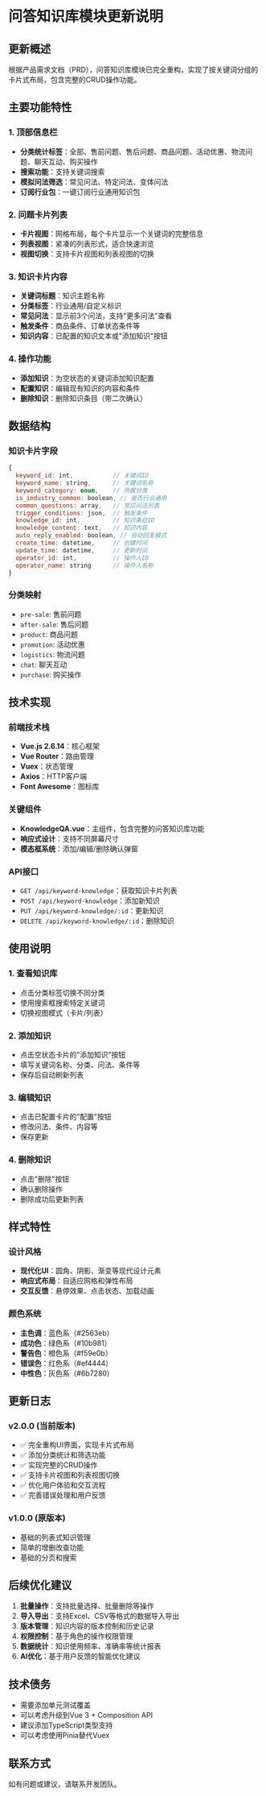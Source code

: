 # 问答知识库模块更新说明

## 更新概述

根据产品需求文档（PRD），问答知识库模块已完全重构，实现了按关键词分组的卡片式布局，包含完整的CRUD操作功能。

## 主要功能特性

### 1. 顶部信息栏
- **分类统计标签**：全部、售前问题、售后问题、商品问题、活动优惠、物流问题、聊天互动、购买操作
- **搜索功能**：支持关键词搜索
- **模拟问法筛选**：常见问法、特定问法、变体问法
- **订阅行业包**：一键订阅行业通用知识包

### 2. 问题卡片列表
- **卡片视图**：网格布局，每个卡片显示一个关键词的完整信息
- **列表视图**：紧凑的列表形式，适合快速浏览
- **视图切换**：支持卡片视图和列表视图的切换

### 3. 知识卡片内容
- **关键词标题**：知识主题名称
- **分类标签**：行业通用/自定义标识
- **常见问法**：显示前3个问法，支持"更多问法"查看
- **触发条件**：商品条件、订单状态条件等
- **知识内容**：已配置的知识文本或"添加知识"按钮

### 4. 操作功能
- **添加知识**：为空状态的关键词添加知识配置
- **配置知识**：编辑现有知识的内容和条件
- **删除知识**：删除知识条目（带二次确认）

## 数据结构

### 知识卡片字段
```javascript
{
  keyword_id: int,           // 关键词ID
  keyword_name: string,      // 关键词名称
  keyword_category: enum,    // 所属分类
  is_industry_common: boolean, // 是否行业通用
  common_questions: array,   // 常见问法列表
  trigger_conditions: json,  // 触发条件
  knowledge_id: int,         // 知识条目ID
  knowledge_content: text,   // 知识内容
  auto_reply_enabled: boolean, // 自动回复模式
  create_time: datetime,     // 创建时间
  update_time: datetime,     // 更新时间
  operator_id: int,          // 操作人ID
  operator_name: string      // 操作人名称
}
```

### 分类映射
- `pre-sale`: 售前问题
- `after-sale`: 售后问题
- `product`: 商品问题
- `promotion`: 活动优惠
- `logistics`: 物流问题
- `chat`: 聊天互动
- `purchase`: 购买操作

## 技术实现

### 前端技术栈
- **Vue.js 2.6.14**：核心框架
- **Vue Router**：路由管理
- **Vuex**：状态管理
- **Axios**：HTTP客户端
- **Font Awesome**：图标库

### 关键组件
- **KnowledgeQA.vue**：主组件，包含完整的问答知识库功能
- **响应式设计**：支持不同屏幕尺寸
- **模态框系统**：添加/编辑/删除确认弹窗

### API接口
- `GET /api/keyword-knowledge`：获取知识卡片列表
- `POST /api/keyword-knowledge`：添加新知识
- `PUT /api/keyword-knowledge/:id`：更新知识
- `DELETE /api/keyword-knowledge/:id`：删除知识

## 使用说明

### 1. 查看知识库
- 点击分类标签切换不同分类
- 使用搜索框搜索特定关键词
- 切换视图模式（卡片/列表）

### 2. 添加知识
- 点击空状态卡片的"添加知识"按钮
- 填写关键词名称、分类、问法、条件等
- 保存后自动刷新列表

### 3. 编辑知识
- 点击已配置卡片的"配置"按钮
- 修改问法、条件、内容等
- 保存更新

### 4. 删除知识
- 点击"删除"按钮
- 确认删除操作
- 删除成功后更新列表

## 样式特性

### 设计风格
- **现代化UI**：圆角、阴影、渐变等现代设计元素
- **响应式布局**：自适应网格和弹性布局
- **交互反馈**：悬停效果、点击状态、加载动画

### 颜色系统
- **主色调**：蓝色系（#2563eb）
- **成功色**：绿色系（#10b981）
- **警告色**：橙色系（#f59e0b）
- **错误色**：红色系（#ef4444）
- **中性色**：灰色系（#6b7280）

## 更新日志

### v2.0.0 (当前版本)
- ✅ 完全重构UI界面，实现卡片式布局
- ✅ 添加分类统计和筛选功能
- ✅ 实现完整的CRUD操作
- ✅ 支持卡片视图和列表视图切换
- ✅ 优化用户体验和交互流程
- ✅ 完善错误处理和用户反馈

### v1.0.0 (原版本)
- 基础的列表式知识管理
- 简单的增删改查功能
- 基础的分页和搜索

## 后续优化建议

1. **批量操作**：支持批量选择、批量删除等操作
2. **导入导出**：支持Excel、CSV等格式的数据导入导出
3. **版本管理**：知识内容的版本控制和历史记录
4. **权限控制**：基于角色的操作权限管理
5. **数据统计**：知识使用频率、准确率等统计报表
6. **AI优化**：基于用户反馈的智能优化建议

## 技术债务

- 需要添加单元测试覆盖
- 可以考虑升级到Vue 3 + Composition API
- 建议添加TypeScript类型支持
- 可以考虑使用Pinia替代Vuex

## 联系方式

如有问题或建议，请联系开发团队。
